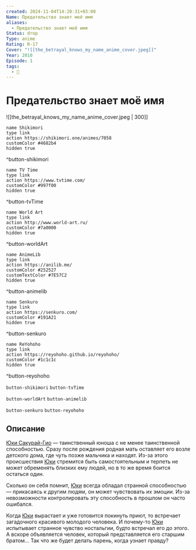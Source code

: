 ```yaml
---
created: 2024-11-04T14:20:31+03:00
Name: Предательство знает моё имя
aliases:
  - Предательство знает моё имя
Status: drop
Type: anime
Rating: R-17
Cover: "![[the_betrayal_knows_my_name_anime_cover.jpeg]]"
Year: 2010
Episode: 1
tags:
  - 🔞
---
```


# Предательство знает моё имя

![[the_betrayal_knows_my_name_anime_cover.jpeg | 300]]

```button
name Shikimori
type link
action https://shikimori.one/animes/7058
customColor #4682b4
hidden true
```
^button-shikimori

```button
name TV Time
type link
action https://www.tvtime.com/
customColor #997f00
hidden true
```
^button-tvTime

```button
name World Art
type link
action http://www.world-art.ru/
customColor #7a0000
hidden true
```
^button-worldArt

```button
name AnimeLib
type link
action https://anilib.me/
customColor #252527
customTextColor #7E57C2
hidden true
```
^button-animelib

```button
name Senkuro
type link
action https://senkuro.com/
customColor #191A21
hidden true
```
^button-senkuro

```button
name ReYohoho
type link
action https://reyohoho.github.io/reyohoho/
customColor #1c1c1c
hidden true
```
^button-reyohoho

`button-shikimori` `button-tvTime`

`button-worldArt` `button-animelib`

`button-senkuro` `button-reyohoho`

## Описание

[Юки Сакурай-Гио](https://shikimori.one/characters/13459-yuki-giou) — таинственный юноша с не менее таинственной способностью. Сразу после рождения родная мать оставляет его возле детского дома, где чуть позже мальчика и находят. Из-за этого происшествия [Юки](https://shikimori.one/characters/13459-yuki-giou) стремится быть самостоятельным и терпеть не может обременять близких ему людей, но в то же время боится остаться один.

Сколько он себя помнит, [Юки](https://shikimori.one/characters/13459-yuki-giou) всегда обладал странной способностью — прикасаясь к другим людям, он может чувствовать их эмоции. Из-за невозможности контролировать эту способность в прошлом он часто ошибался.

Когда [Юки](https://shikimori.one/characters/13459-yuki-giou) вырастает и уже готовится покинуть приют, то встречает загадочного красивого молодого человека. И почему-то [Юки](https://shikimori.one/characters/13459-yuki-giou) испытывает странное чувство ностальгии, будто встречал его до этого. А вскоре объявляется человек, который представляется его старшим братом... Так что же будет делать парень, когда узнает правду?
